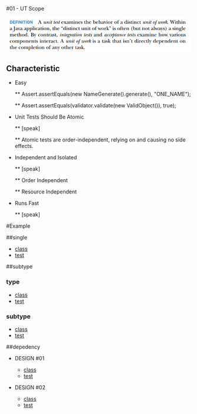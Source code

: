 #01 - UT Scope

![alt tag](/MD/coffee-talk/img/def-unit-test.png)

## Characteristic
* Easy

    ** Assert.assertEquals(new NameGenerate().generate(), "ONE_NAME");
    
    ** Assert.assertEquals(validator.validate(new ValidObject()), true);   

* Unit Tests Should Be Atomic

    ** [speak]
    
    ** Atomic tests are order-independent, relying on and causing no side effects.

* Independent and Isolated

    ** [speak]
    
    ** Order Independent
    
    ** Resource Independent   

* Runs Fast

    ** [speak]

#Example

##single

* [class](/../../JUnitExample-core/src/main/java/org/junitexample/coffeetalk/ut/simple/EmailValidator.java)
* [test](/../../JUnitExample-core/src/test/java/org/junitexample/coffeetalk/ut/simple/EmailValidatorTest.java)

##subtype

### type

* [class](/../../JUnitExample-core/src/main/java/org/junitexample/coffeetalk/ut/subtype/AbstractTransformerCollectionTo.java)
* [test](/../../JUnitExample-core/src/main/java/org/junitexample/coffeetalk/ut/subtype/AbstractTransformerCollectionTo.java)

### subtype

* [class](/../../JUnitExample-core/src/main/java/org/junitexample/coffeetalk/ut/subtype/Bean2XMLTransformer.java)
* [test](/../../JUnitExample-core/src/main/java/org/junitexample/coffeetalk/ut/subtype/Bean2XMLTransformerTest.java)

##depedency

* DESIGN #01

    * [class](/../../JUnitExample-core/src/main/java/org/junitexample/coffeetalk/ut/depedency/PasswordValidatorDepency.java)
    * [test](/../../JUnitExample-core/src/main/java/org/junitexample/coffeetalk/ut/depedency/PasswordValidatorDepencyTest.java)

* DESIGN #02

    * [class](/../../JUnitExample-core/src/main/java/org/junitexample/coffeetalk/ut/depedency/PasswordValidatorImp.java)
    * [test](/../../JUnitExample-core/src/main/java/org/junitexample/coffeetalk/ut/depedency/PasswordValidatorImpTest.java) 